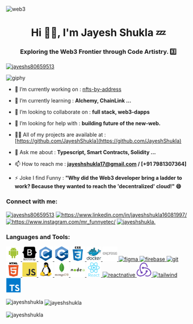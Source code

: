 ![web3](https://github.com/JayeshShukla/JayeshShukla/assets/32034966/60f4603d-fa38-4c1c-911a-d6bd6cbf9d79)

<h1 align="center">Hi 🙏🏼, I'm Jayesh Shukla 💤</h1>
<h3 align="center">Exploring the Web3 Frontier through Code Artistry. 3️⃣</h3>

<p align="left"> 
  <a href="https://twitter.com/jayeshs80659513" target="blank">
    <img src="https://img.shields.io/twitter/follow/jayeshs80659513?logo=twitter&style=for-the-badge" alt="jayeshs80659513" /> 
  </a> 
  
  ![giphy](https://github.com/JayeshShukla/JayeshShukla/assets/32034966/ebf434fb-260c-465a-a7b5-ee9b6f9856a7)
</p>

- 🔭 I’m currently working on : [nfts-by-address](https://github.com/JayeshShukla/nfts-by-address)

- 🌱 I’m currently learning : **Alchemy, ChainLink ...**

- 👯 I’m looking to collaborate on : **full stack, web3-dapps**

- 🤝 I’m looking for help with : **building future of the new-web.**

- 👨‍💻 All of my projects are available at : [https://github.com/JayeshShukla](https://github.com/JayeshShukla)

- 💬 Ask me about : **Typescript, Smart Contracts, Solidity ...**

- 📫 How to reach me : **jayeshshukla17@gmail.com / [+91 7981307364]**

- ⚡ Joke I find Funny : **"Why did the Web3 developer bring a ladder to work? Because they wanted to reach the 'decentralized' cloud!" 😄**

<h3 align="left">Connect with me:</h3>
<p align="left">
<a href="https://twitter.com/jayeshs80659513" target="blank"><img align="center" src="https://raw.githubusercontent.com/rahuldkjain/github-profile-readme-generator/master/src/images/icons/Social/twitter.svg" alt="jayeshs80659513" height="30" width="40" /></a>
<a href="https://linkedin.com/in/https://www.linkedin.com/in/jayeshshukla16081997/" target="blank"><img align="center" src="https://raw.githubusercontent.com/rahuldkjain/github-profile-readme-generator/master/src/images/icons/Social/linked-in-alt.svg" alt="https://www.linkedin.com/in/jayeshshukla16081997/" height="30" width="40" /></a>
<a href="https://instagram.com/https://www.instagram.com/mr_funnyetec/" target="blank"><img align="center" src="https://raw.githubusercontent.com/rahuldkjain/github-profile-readme-generator/master/src/images/icons/Social/instagram.svg" alt="https://www.instagram.com/mr_funnyetec/" height="30" width="40" /></a>
<a href="https://discord.gg/jayeshshukla." target="blank"><img align="center" src="https://raw.githubusercontent.com/rahuldkjain/github-profile-readme-generator/master/src/images/icons/Social/discord.svg" alt="jayeshshukla." height="30" width="40" /></a>
</p>

<h3 align="left">Languages and Tools:</h3>
<p align="left"> <a href="https://developer.android.com" target="_blank" rel="noreferrer"> <img src="https://raw.githubusercontent.com/devicons/devicon/master/icons/android/android-original-wordmark.svg" alt="android" width="40" height="40"/> </a> <a href="https://getbootstrap.com" target="_blank" rel="noreferrer"> <img src="https://raw.githubusercontent.com/devicons/devicon/master/icons/bootstrap/bootstrap-plain-wordmark.svg" alt="bootstrap" width="40" height="40"/> </a> <a href="https://www.cprogramming.com/" target="_blank" rel="noreferrer"> <img src="https://raw.githubusercontent.com/devicons/devicon/master/icons/c/c-original.svg" alt="c" width="40" height="40"/> </a> <a href="https://www.w3schools.com/cpp/" target="_blank" rel="noreferrer"> <img src="https://raw.githubusercontent.com/devicons/devicon/master/icons/cplusplus/cplusplus-original.svg" alt="cplusplus" width="40" height="40"/> </a> <a href="https://www.w3schools.com/css/" target="_blank" rel="noreferrer"> <img src="https://raw.githubusercontent.com/devicons/devicon/master/icons/css3/css3-original-wordmark.svg" alt="css3" width="40" height="40"/> </a> <a href="https://www.docker.com/" target="_blank" rel="noreferrer"> <img src="https://raw.githubusercontent.com/devicons/devicon/master/icons/docker/docker-original-wordmark.svg" alt="docker" width="40" height="40"/> </a> <a href="https://expressjs.com" target="_blank" rel="noreferrer"> <img src="https://raw.githubusercontent.com/devicons/devicon/master/icons/express/express-original-wordmark.svg" alt="express" width="40" height="40"/> </a> <a href="https://www.figma.com/" target="_blank" rel="noreferrer"> <img src="https://www.vectorlogo.zone/logos/figma/figma-icon.svg" alt="figma" width="40" height="40"/> </a> <a href="https://firebase.google.com/" target="_blank" rel="noreferrer"> <img src="https://www.vectorlogo.zone/logos/firebase/firebase-icon.svg" alt="firebase" width="40" height="40"/> </a> <a href="https://git-scm.com/" target="_blank" rel="noreferrer"> <img src="https://www.vectorlogo.zone/logos/git-scm/git-scm-icon.svg" alt="git" width="40" height="40"/> </a> <a href="https://www.w3.org/html/" target="_blank" rel="noreferrer"> <img src="https://raw.githubusercontent.com/devicons/devicon/master/icons/html5/html5-original-wordmark.svg" alt="html5" width="40" height="40"/> </a> <a href="https://developer.mozilla.org/en-US/docs/Web/JavaScript" target="_blank" rel="noreferrer"> <img src="https://raw.githubusercontent.com/devicons/devicon/master/icons/javascript/javascript-original.svg" alt="javascript" width="40" height="40"/> </a> <a href="https://www.linux.org/" target="_blank" rel="noreferrer"> <img src="https://raw.githubusercontent.com/devicons/devicon/master/icons/linux/linux-original.svg" alt="linux" width="40" height="40"/> </a> <a href="https://www.mongodb.com/" target="_blank" rel="noreferrer"> <img src="https://raw.githubusercontent.com/devicons/devicon/master/icons/mongodb/mongodb-original-wordmark.svg" alt="mongodb" width="40" height="40"/> </a> <a href="https://nodejs.org" target="_blank" rel="noreferrer"> <img src="https://raw.githubusercontent.com/devicons/devicon/master/icons/nodejs/nodejs-original-wordmark.svg" alt="nodejs" width="40" height="40"/> </a> <a href="https://reactjs.org/" target="_blank" rel="noreferrer"> <img src="https://raw.githubusercontent.com/devicons/devicon/master/icons/react/react-original-wordmark.svg" alt="react" width="40" height="40"/> </a> <a href="https://reactnative.dev/" target="_blank" rel="noreferrer"> <img src="https://reactnative.dev/img/header_logo.svg" alt="reactnative" width="40" height="40"/> </a> <a href="https://redux.js.org" target="_blank" rel="noreferrer"> <img src="https://raw.githubusercontent.com/devicons/devicon/master/icons/redux/redux-original.svg" alt="redux" width="40" height="40"/> </a> <a href="https://tailwindcss.com/" target="_blank" rel="noreferrer"> <img src="https://www.vectorlogo.zone/logos/tailwindcss/tailwindcss-icon.svg" alt="tailwind" width="40" height="40"/> </a> <a href="https://www.typescriptlang.org/" target="_blank" rel="noreferrer"> <img src="https://raw.githubusercontent.com/devicons/devicon/master/icons/typescript/typescript-original.svg" alt="typescript" width="40" height="40"/> </a> </p>

<p><img align="left" src="https://github-readme-stats.vercel.app/api/top-langs?username=jayeshshukla&show_icons=true&locale=en&layout=compact" alt="jayeshshukla" /></p>

<p>&nbsp;<img align="center" src="https://github-readme-stats.vercel.app/api?username=jayeshshukla&show_icons=true&locale=en" alt="jayeshshukla" /></p>

<p><img align="center" src="https://github-readme-streak-stats.herokuapp.com/?user=jayeshshukla&" alt="jayeshshukla" /></p>


